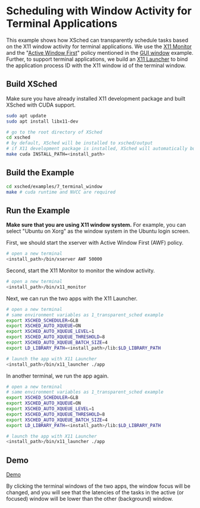 # Scheduling with Window Activity for Terminal Applications

This example shows how XSched can transparently schedule tasks based on the X11 window activity for terminal applications.
We use the [X11 Monitor](../../service/tools/x11_monitor) and the "[Active Window First](../../sched/src/policy/awf.cpp)" policy mentioned in the [GUI window](../6_gui_window) example.
Further, to support terminal applications, we build an [X11 Launcher](../../service/tools/x11_launcher) to bind the application process ID with the X11 window id of the terminal window.

## Build XSched

Make sure you have already installed X11 development package and built XSched with CUDA support.

```bash
sudo apt update
sudo apt install libx11-dev

# go to the root directory of XSched
cd xsched
# by default, XSched will be installed to xsched/output
# if X11 development package is installed, XSched will automatically build the X11 Monitor and X11 Launcher
make cuda INSTALL_PATH=<install_path>
```

## Build the Example

```bash
cd xsched/examples/7_terminal_window
make # cuda runtime and NVCC are required
```

## Run the Example

**Make sure that you are using X11 window system.** For example, you can select "Ubuntu on Xorg" as the window system in the Ubuntu login screen.

First, we should start the xserver with Active Window First (AWF) policy.

```bash
# open a new terminal
<install_path>/bin/xserver AWF 50000
```

Second, start the X11 Monitor to monitor the window activity.

```bash
# open a new terminal
<install_path>/bin/x11_monitor
```

Next, we can run the two apps with the X11 Launcher.

```bash
# open a new terminal
# same environment variables as 1_transparent_sched example
export XSCHED_SCHEDULER=GLB
export XSCHED_AUTO_XQUEUE=ON
export XSCHED_AUTO_XQUEUE_LEVEL=1
export XSCHED_AUTO_XQUEUE_THRESHOLD=8
export XSCHED_AUTO_XQUEUE_BATCH_SIZE=4
export LD_LIBRARY_PATH=<install_path>/lib:$LD_LIBRARY_PATH

# launch the app with X11 Launcher
<install_path>/bin/x11_launcher ./app
```

In another terminal, we run the app again.

```bash
# open a new terminal
# same environment variables as 1_transparent_sched example
export XSCHED_SCHEDULER=GLB
export XSCHED_AUTO_XQUEUE=ON
export XSCHED_AUTO_XQUEUE_LEVEL=1
export XSCHED_AUTO_XQUEUE_THRESHOLD=8
export XSCHED_AUTO_XQUEUE_BATCH_SIZE=4
export LD_LIBRARY_PATH=<install_path>/lib:$LD_LIBRARY_PATH

# launch the app with X11 Launcher
<install_path>/bin/x11_launcher ./app
```

## Demo

[Demo](https://github.com/user-attachments/assets/ab5e65b3-3ed2-4835-8f41-931fbdcd8345)

By clicking the terminal windows of the two apps, the window focus will be changed, and you will see that the latencies of the tasks in the active (or focused) window will be lower than the other (background) window.
